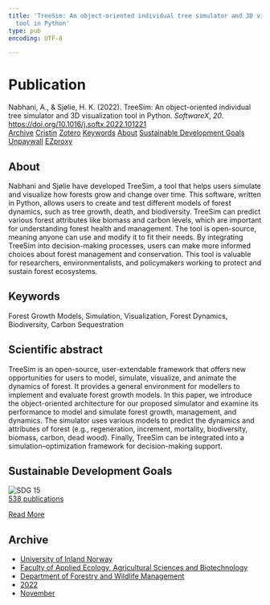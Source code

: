 ```yaml
---
title: 'TreeSim: An object-oriented individual tree simulator and 3D visualization
  tool in Python'
type: pub
encoding: UTF-8

---
```

<h1>Publication</h1>
<article id="csl-bib-container-7IYEUHM6" class="csl-bib-container">
  <div class="csl-bib-body"> <div class="csl-entry">Nabhani, A., &#38; Sjølie, H. K. (2022). TreeSim: An object-oriented individual tree simulator and 3D visualization tool in Python. <i>SoftwareX</i>, <i>20</i>. <a href="https://doi.org/10.1016/j.softx.2022.101221">https://doi.org/10.1016/j.softx.2022.101221</a></div> </div>
  <div class="csl-bib-buttons">
    <a href="#taxonomy-article-7IYEUHM6" alt="archive" class="csl-bib-button">Archive</a>
    <a href="https://app.cristin.no/results/show.jsf?id=2067502" alt="Cristin" class="csl-bib-button">Cristin</a>
    <a href="http://zotero.org/groups/5881554/items/7IYEUHM6" alt="Zotero" class="csl-bib-button">Zotero</a>
    <a href="#keywords-article-7IYEUHM6" alt="keywords" class="csl-bib-button">Keywords</a>
    <a href="#about-article-7IYEUHM6" alt="about_pub" class="csl-bib-button">About</a>
    <a href="#sdg-article-7IYEUHM6" alt="sdg" class="csl-bib-button">Sustainable Development Goals</a>
    <a href="https://doi.org/10.1016/j.softx.2022.101221" alt="Unpaywall" class="csl-bib-button">Unpaywall</a>
    <a href="https://doi.org/10.1016/j.softx.2022.101221" alt="EZproxy" class="csl-bib-button">EZproxy</a>
  </div>
  <div id="csl-bib-meta-container-7IYEUHM6"></div>
</article>
<div id="csl-bib-meta-7IYEUHM6" class="csl-bib-meta">
  <article id="about-article-7IYEUHM6" class="about_pub-article">
    <h1>About</h1>
    Nabhani and Sjølie have developed TreeSim, a tool that helps users simulate and visualize how forests grow and change over time. This software, written in Python, allows users to create and test different models of forest dynamics, such as tree growth, death, and biodiversity. TreeSim can predict various forest attributes like biomass and carbon levels, which are important for understanding forest health and management. The tool is open-source, meaning anyone can use and modify it to fit their needs. By integrating TreeSim into decision-making processes, users can make more informed choices about forest management and conservation. This tool is valuable for researchers, environmentalists, and policymakers working to protect and sustain forest ecosystems.
  </article>
  <article id="keywords-article-7IYEUHM6" class="keywords-article">
    <h1>Keywords</h1>
    Forest Growth Models, Simulation, Visualization, Forest Dynamics, Biodiversity, Carbon Sequestration
  </article>
  <article id="abstract-article-7IYEUHM6" class="abstract-article">
    <h1>Scientific abstract</h1>
    TreeSim is an open-source, user-extendable framework that offers new opportunities for users to model, simulate, visualize, and animate the dynamics of forest. It provides a general environment for modellers to implement and evaluate forest growth models. In this paper, we introduce the object-oriented architecture for our proposed simulator and examine its performance to model and simulate forest growth, management, and dynamics. The simulator uses various models to predict the dynamics and attributes of forest (e.g., regeneration, increment, mortality, biodiversity, biomass, carbon, dead wood). Finally, TreeSim can be integrated into a simulation–optimization framework for decision-making support.
  </article>
  <article id="sdg-article-7IYEUHM6" class="sdg-article">
    <h1>Sustainable Development Goals</h1>
    <div class="sdg-container"><div id="sdg15" class="sdg">
        <img src="{{< params subfolder >}}images/sdg/sdg15_en.png" class="image" alt="SDG 15">
        <div class="sdg-overlay">
          <a href="/en/archive/?key=?sdg=15#archive" class="sdg-publication-count"><span>538</span> publications</a>
          <p><a href="https://sdgs.un.org/goals/goal15" class="sdg-read-more">Read More</a></p>
        </div>
      </div></div>
  </article>
  <article id="taxonomy-article-7IYEUHM6" class="taxonomy-article">
    <h1>Archive</h1>
    <ul>
      <li>
        <a href="/en/archive/?key=3DCRN523">University of Inland Norway</a>
      </li>
      <li>
        <a href="/en/archive/?key=T77LXH6D">Faculty of Applied Ecology, Agricultural Sciences and Biotechnology</a>
      </li>
      <li>
        <a href="/en/archive/?key=7TRARPE3">Department of Forestry and Wildlife Management</a>
      </li>
      <li>
        <a href="/en/archive/?key=H9K9UC39">2022</a>
      </li>
      <li>
        <a href="/en/archive/?key=A2LGFBDJ">November</a>
      </li>
    </ul>
  </article>
</div>

